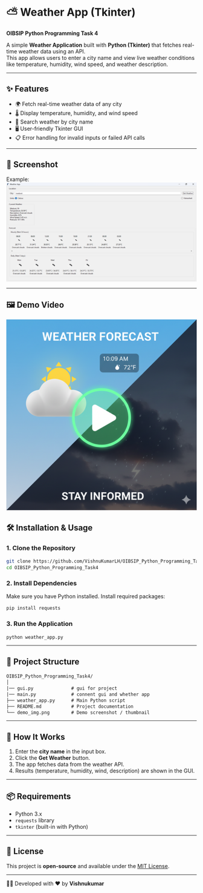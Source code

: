 # ⛅ Weather App (Tkinter)  
**OIBSIP Python Programming Task 4**  

A simple **Weather Application** built with **Python (Tkinter)** that fetches real-time weather data using an API.  
This app allows users to enter a city name and view live weather conditions like temperature, humidity, wind speed, and weather description.  

---

## ✨ Features
- 🌍 Fetch real-time weather data of any city  
- 🌡️ Display temperature, humidity, and wind speed  
- 🔎 Search weather by city name  
- 🖥️ User-friendly Tkinter GUI  
- 📋 Error handling for invalid inputs or failed API calls  

---

## 📸 Screenshot

Example:  
![Screenshot](./whether.png)

---

## 🖼️ Demo Video

[![Watch the Demo](./demo_img.png)]()


## 🛠️ Installation & Usage

### 1. Clone the Repository
```bash
git clone https://github.com/VishnuKumarLH/OIBSIP_Python_Programming_Task4.git
cd OIBSIP_Python_Programming_Task4
```

### 2. Install Dependencies
Make sure you have Python installed. Install required packages:
```bash
pip install requests
```

### 3. Run the Application
```bash
python weather_app.py
```

---

## 📂 Project Structure
```
OIBSIP_Python_Programming_Task4/
│
|── gui.py              # gui for project
|── main.py             # connent gui and whether app
├── weather_app.py      # Main Python script
├── README.md           # Project documentation
└── demo_img.png        # Demo screenshot / thumbnail
```

---

## 🚀 How It Works
1. Enter the **city name** in the input box.  
2. Click the **Get Weather** button.  
3. The app fetches data from the weather API.  
4. Results (temperature, humidity, wind, description) are shown in the GUI.  

---

## 📦 Requirements
- Python 3.x  
- `requests` library  
- `tkinter` (built-in with Python)  

---

## 📜 License
This project is **open-source** and available under the [MIT License](LICENSE).  

---
👨‍💻 Developed with ❤️ by **Vishnukumar**
